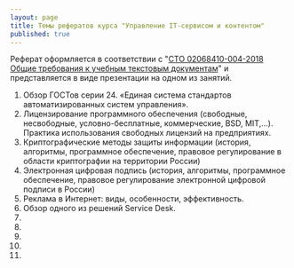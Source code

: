 ```yaml
---
layout: page
title: Темы рефератов курса "Управление IT-сервисом и контентом"
published: true
---
```


Реферат оформляется в соответствии с "[СТО 02068410-004-2018 Общие требования к учебным текстовым документам](http://ssau.ru/sveden/document/#sto)" и представляется в виде презентации на одном из занятий.  

1. Обзор ГОСТов серии 24. «Единая система стандартов автоматизированных систем управления».
1. Лицензирование программного обеспечения (свободные, несвободные, условно-бесплатные, коммерческие, BSD, MIT,…). Практика использования свободных лицензий на предприятиях.  
1. Криптографические методы защиты информации (история, алгоритмы, программное обеспечение, правовое регулирование в области криптографии на территории России)  
1. Электронная цифровая подпись (история, алгоритмы, программное обеспечение, правовое регулирование электронной цифровой подписи в России)  
1. Реклама в Интернет: виды, особенности, эффективность. 
1. Обзор одного из решений Service Desk.
1. 
1. 
1. 
1. 
1. 